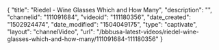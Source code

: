 {
    "title": "Riedel - Wine Glasses Which and How Many",
    "description": "",
    "channelid": "111091684",
    "videoid": "111180356",
    "date_created": "1502924474",
    "date_modified": "1504049175",
    "type": "captivate",
    "layout": "channelVideo",
    "url": "\/bbbusa-latest-videos\/riedel-wine-glasses-which-and-how-many\/111091684-111180356"
}